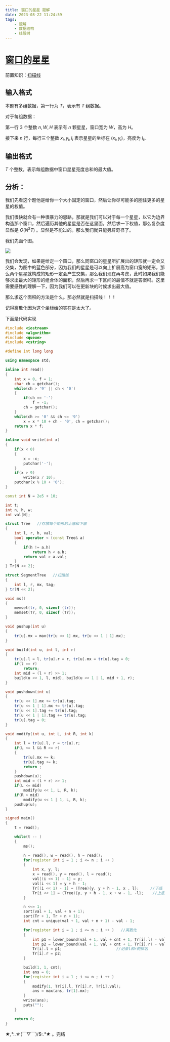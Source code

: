 ```yaml
---
title: 窗口的星星 题解
date: 2023-08-22 11:24:59
tags: 
    - 题解
    - 数据结构
    - 线段树
---
```


# [窗口的星星](https://www.luogu.com.cn/problem/P1502)
前置知识：[扫描线](https://undead-fire-ace.github.io/2023/08/23/scan-line/)

## 输入格式

本题有多组数据，第一行为 $T$，表示有 $T$ 组数据。

对于每组数据：

第一行 $3$ 个整数 $n,W,H$ 表示有 $n$ 颗星星，窗口宽为 $W$，高为 $H$。

接下来 $n$ 行，每行三个整数 $x_i,y_i,l_i$ 表示星星的坐标在 $(x_i,y_i)$，亮度为 $l_i$。

## 输出格式

$T$ 个整数，表示每组数据中窗口星星亮度总和的最大值。

## 分析：
我们先看这个题他是给你一个大小固定的窗口，然后让你尽可能多的圈住更多的星星的权值。

我们很快就会有一种很暴力的思路，那就是我们可以对于每一个星星，以它为边界构造那个窗口，然后遍历其他的星星是否在这里面，然后求一下权值，那么复杂度显然是 $O(N^2T)$ 。显然是不能过的。那么我们就只能另辟奇径了。

我们先画个图。

![](https://img-blog.csdnimg.cn/img_convert/77b09f17244fa995e429cc6581eb8917.png)

我们会发现，如果是给定一个窗口，那么同窗口的星星所扩展出的矩形就一定会又交集，为图中的蓝色部分，因为我们的星星是可以向上扩展高为窗口宽的矩形，那么两个星星就构成的矩形一定会产生交集，那么我们现在再考虑，此时如果我们能够求出最大的矩形的组合体的面积，然后再求一下区间的最值不就是答案吗。这里需要感性的理解一下，因为我们可以在更新块的时候求出最大值。

那么求这个面积的方法是什么。那必然就是扫描线！！！

记得离散化因为这个坐标给的实在是太大了。

下面是代码实现

```cpp
#include <iostream>
#include <algorithm>
#include <queue>
#include <cstring>

#define int long long

using namespace std;

inline int read()
{
    int x = 0, f = 1;
    char ch = getchar();
    while(ch > '9' || ch < '0')
    {
        if(ch == '-')
            f = -1;
        ch = getchar();
    }
    while(ch >= '0' && ch <= '9')
        x = x * 10 + ch - '0', ch = getchar();
    return x * f;
}

inline void write(int x)
{
    if(x < 0)
    {
        x = -x;
        putchar('-');
    }
    if(x > 9)
        write(x / 10);
    putchar(x % 10 + '0');
}

const int N = 2e5 + 10;

int t;
int n, h, w;
int val[N];

struct Tree   //存放每个矩形的上底和下底
{
    int l, r, h, val;
    bool operator < (const Tree& a)
    {
        if(h != a.h)
            return h < a.h;
        return val > a.val;
    }
} Tr[N << 2];

struct SegmentTree   //扫描线
{
    int l, r, mx, tag;
} tr[N << 2];

void ms()
{
    memset(tr, 0, sizeof (tr));
    memset(Tr, 0, sizeof (Tr));
}

void pushup(int u)
{
    tr[u].mx = max(tr[u << 1].mx, tr[u << 1 | 1].mx);
}

void build(int u, int l, int r)
{
    tr[u].l = l, tr[u].r = r, tr[u].mx = tr[u].tag = 0;
    if(l == r)
        return;
    int mid = (l + r) >> 1;
    build(u << 1, l, mid), build(u << 1 | 1, mid + 1, r);
}

void pushdown(int u)
{
    tr[u << 1].mx += tr[u].tag;
    tr[u << 1 | 1].mx += tr[u].tag;
    tr[u << 1].tag += tr[u].tag;
    tr[u << 1 | 1].tag += tr[u].tag;
    tr[u].tag = 0;
}

void modify(int u, int L, int R, int k)
{
    int l = tr[u].l, r = tr[u].r;
    if(L <= l && R >= r)
    {
        tr[u].mx += k;
        tr[u].tag += k;
        return ;
    }
    pushdown(u);
    int mid = (l + r) >> 1;
    if(L <= mid)
        modify(u << 1, L, R, k);
    if(R > mid)
        modify(u << 1 | 1, L, R, k);
    pushup(u);
}

signed main()
{
    t = read();

    while(t -- )
    {
        ms();

        n = read(), w = read(), h = read();
        for(register int i = 1 ; i <= n ; i ++ )
        {
            int x, y, l;
            x = read(), y = read(), l = read();
            val[(i << 1) - 1] = y;
            val[i << 1] = y + h - 1;
            Tr[(i << 1) - 1] = (Tree){y, y + h - 1, x , l};     //下底
            Tr[i << 1] = (Tree){y, y + h - 1, x + w - 1, -l};    //上底
        }

        n <<= 1;
        sort(val + 1, val + n + 1);
        sort(Tr + 1, Tr + n + 1);
        int cnt = unique(val + 1, val + n + 1) - val - 1;

        for(register int i = 1 ; i <= n ; i ++ )   //离散化
        {
            int p1 = lower_bound(val + 1, val + cnt + 1, Tr[i].l) - val;
            int p2 = lower_bound(val + 1, val + cnt + 1, Tr[i].r) - val;
            Tr[i].l = p1;                        //记录l和r的排名
            Tr[i].r = p2;
        }

        build(1, 1, cnt);
        int ans = 0;
        for(register int i = 1 ; i <= n ; i ++ )
        {
            modify(1, Tr[i].l, Tr[i].r, Tr[i].val);
            ans = max(ans, tr[1].mx);
        }
        write(ans);
        puts("");
    }

    return 0;
}
```

*★,°*:.☆(￣▽￣)/$:*.°★* 。完结